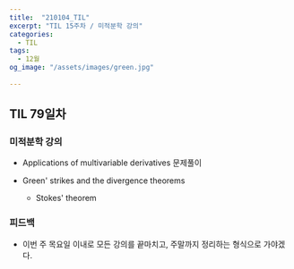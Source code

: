 ```yaml
---
title:  "210104_TIL"
excerpt: "TIL 15주차 / 미적분학 강의"
categories:
  - TIL
tags:
  - 12월
og_image: "/assets/images/green.jpg"
  
---
```

## TIL 79일차

### 미적분학 강의

- Applications of multivariable derivatives 문제풀이


- Green' strikes and the divergence theorems
  - Stokes' theorem

### 피드백
- 이번 주 목요일 이내로 모든 강의를 끝마치고, 주말까지 정리하는 형식으로 가야겠다.
